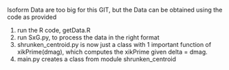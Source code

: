 Isoform Data are too big for this GIT, but the Data can be obtained using the code as provided

1) run the R code, getData.R
2) run SxG.py, to process the data in the right format
3) shrunken_centroid.py is now just a class with 1 important function of xikPrime(dmag), which computes the xikPrime given delta = dmag. 
4) main.py creates a class from module shrunken_centroid

